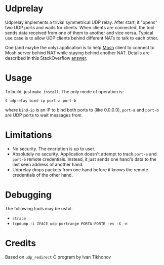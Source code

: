 Udprelay
========

Udprelay implements a trivial symmetrical UDP relay. After start, it "opens" two
UDP ports and waits for clients. When clients are connected, the tool sends data 
received from one of them to another and vice versa.
Typical use case is to allow UDP clients behind different NATs to talk to each other.

One (and maybe the only) application is to help [Mosh](https://mosh.org) client
to connect to Mosh server behind NAT while staying behind another NAT. Details are
described in this StackOverflow [answer](https://stackoverflow.com/a/57948167/1133157).

Usage
=====

To build, just `make install`. The only mode of operation is:

```
$ udprelay bind-ip port-a port-b
```

where `bind-ip` is an IP to bind both ports to (like 0.0.0.0), `port-a` and `port-b` are UDP ports to
wait messages from.

Limitations
===========

* No security. The encription is up to user.
* Absolutely no security. Application doesn't attempt to track `port-a` and
  `port-b` remote credentials. Instead, it just sends one hand's data to the last
  seen address of another hand.
* Udprelay drops packets from one hand before it knows the remote credentials of
  the other hand.
  
Debugging
=========

The following tools may be usful:

* `strace`
* `tcpdump -i IFACE udp portrange PORTA-PORTB -vv -X -n`

Credits
=======

Based on `udp_redirect` C program by Ivan Tikhonov
